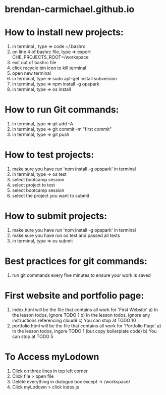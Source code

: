 # brendan-carmichael.github.io

# How to install new projects:
1) in terminal , type => code ~/.bashrc
2) on line 4 of bashrc file, type => export CHE_PROJECTS_ROOT=/workspace
3) exit out of bashrc file
4) click recycle bin icon to kill terminal
5) open new terminal
6) in terminal, type => sudo apt-get install subversion
7) in terminal, type => npm install -g opspark
8) in terminal, type => os install

# How to run Git commands:
1) in terminal, type => git add -A
2) in terminal, type => git commit -m "first commit"
3) in terminal, type => git push

# How to test projects:
1) make sure you have run 'npm install -g opspark' in terminal
2) in terminal, type => os test
3) select bootcamp session
4) select project to test
5) select bootcamp session
6) select the project you want to submit

# How to submit projects:
1) make sure you have run 'npm install -g opspark' in terminal
2) make sure you have run os test and passed all tests
3) in terminal, type => os submit

# Best practices for git commands:
1) run git commands every five minutes to ensure your work is saved

# First website and portfolio page:
1) index.html will be the file that contains all work for 'First Website'
   a) In the lesson todos, ignore TODO 1
   b) In the lesson todos, ignore any instructions referencing cloud9
   c) You can stop at TODO 10
2) portfolio.html will be the file that contains all work for 'Portfolio Page'
   a) In the lesson todos, ingore TODO 1 (but copy boilerplate code)
   b) You can stop at TODO 5

# To Access myLodown
1) Click on three lines in top left corner
2) Click file > open file
3) Delete everything in dialogue box except -> /workspace/
4) Click myLodown > click index.js


